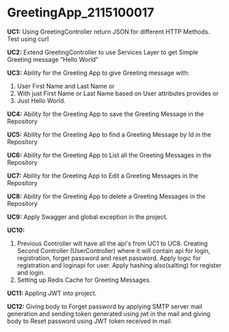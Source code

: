 # GreetingApp_2115100017
**UC1:** Using GreetingController return JSON for different HTTP Methods. Test using curl

**UC2:** Extend GreetingController to use Services Layer to get Simple Greeting message ”Hello World”

**UC3:** Ability for the Greeting App to give Greeting message with:
  1. User First Name and Last Name or
  2. With just First Name or Last Name based on User attributes provides or
  3. Just Hello World.

**UC4:** Ability for the Greeting App to save the Greeting Message in the Repository

**UC5:** Ability for the Greeting App to find a Greeting Message by Id in the Repository

**UC6:** Ability for the Greeting App to List all the Greeting Messages in the Repository

**UC7:** Ability for the Greeting App to Edit a Greeting Messages in the Repository

**UC8:** Ability for the Greeting App to delete a Greeting Messages in the Repository

**UC9:** Apply Swagger and global exception in the project.

**UC10:** 
 1. Previous Controller will have all the api's from UC1 to UC8. Creating Second Controller (UserController) where it will contain api for login, registration, forget password     and reset password. Apply logic for registration and loginapi for user. Apply hashing also(salting) for register and login.
 2. Setting up Redis Cache for Greeting Messages.

**UC11:** Appling  JWT into project.

**UC12:** Giving body to Forget password by applying SMTP server mail generation and sending token generated using jwt in the mail and 
giving body to Reset password using JWT token received in mail.


